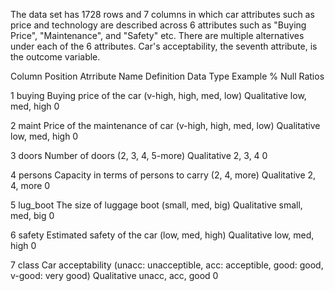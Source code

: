 The data set has 1728 rows and 7 columns in which car attributes such as price and technology are described across 6 attributes such as "Buying Price", "Maintenance", and "Safety" etc. There are multiple alternatives under each of the 6 attributes. Car's acceptability,
the seventh attribute, is the outcome variable.

Column   Position
Atrribute Name
Definition
Data Type
Example
% Null Ratios




1
buying
Buying price of the car (v-high, high, med, low)
Qualitative
low, med, high
0


2
maint
Price of the maintenance of car (v-high, high, med, low)
Qualitative
low, med, high
0


3
doors
Number of doors (2, 3, 4, 5-more)
Qualitative
2, 3, 4
0


4
persons
Capacity in terms of persons to carry (2, 4, more)
Qualitative
2, 4, more
0


5
lug_boot
The size of luggage boot (small, med, big)
Qualitative
small, med, big
0


6
safety
Estimated safety of the car (low, med, high)
Qualitative
low, med, high
0


7
class
Car acceptability (unacc: unacceptible, acc: acceptible, good: good,   v-good: very good)
Qualitative
unacc, acc, good
0